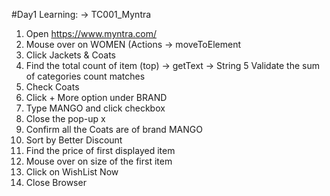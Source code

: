 #Day1 Learning: -> TC001_Myntra
1) Open https://www.myntra.com/
2) Mouse over on WOMEN (Actions -> moveToElement
3) Click Jackets & Coats
4) Find the total count of item (top) -> getText -> String
5 Validate the sum of categories count matches
6) Check Coats
7) Click + More option under BRAND
8) Type MANGO and click checkbox
9) Close the pop-up x
10) Confirm all the Coats are of brand MANGO
11) Sort by Better Discount
12) Find the price of first displayed item
13) Mouse over on size of the first item
14) Click on WishList Now
15) Close Browser	
